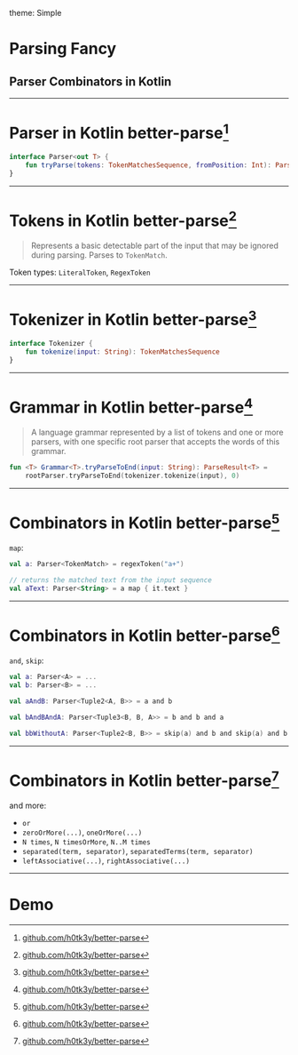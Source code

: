 theme: Simple

# Parsing Fancy

## Parser Combinators in Kotlin

---

# Parser in Kotlin better-parse[^1]

```kotlin
interface Parser<out T> {
    fun tryParse(tokens: TokenMatchesSequence, fromPosition: Int): ParseResult<T>
}
```

[^1]: [github.com/h0tk3y/better-parse](https://github.com/h0tk3y/better-parse/blob/master/src/commonMain/kotlin/com/github/h0tk3y/betterParse/parser/Parser.kt)

---

# Tokens in Kotlin better-parse[^2]

> Represents a basic detectable part of the input that may be ignored during parsing. Parses to `TokenMatch`.

Token types: `LiteralToken`, `RegexToken`

[^2]: [github.com/h0tk3y/better-parse](https://github.com/h0tk3y/better-parse/blob/master/src/commonMain/kotlin/com/github/h0tk3y/betterParse/lexer/Token.kt)

---

# Tokenizer in Kotlin better-parse[^3]

```kotlin
interface Tokenizer {
    fun tokenize(input: String): TokenMatchesSequence
}
```

[^3]: [github.com/h0tk3y/better-parse](https://github.com/h0tk3y/better-parse/blob/master/src/commonMain/kotlin/com/github/h0tk3y/betterParse/lexer/Tokenizer.kt)

---

# Grammar in Kotlin better-parse[^4]

> A language grammar represented by a list of tokens and one or more parsers, with one specific root parser that accepts the words of this grammar.

```kotlin
fun <T> Grammar<T>.tryParseToEnd(input: String): ParseResult<T> =
    rootParser.tryParseToEnd(tokenizer.tokenize(input), 0)
```

[^4]: [github.com/h0tk3y/better-parse](https://github.com/h0tk3y/better-parse/blob/master/src/commonMain/kotlin/com/github/h0tk3y/betterParse/grammar/Grammar.kt)

---

# Combinators in Kotlin better-parse[^5]

`map`:

```kotlin
val a: Parser<TokenMatch> = regexToken("a+")

// returns the matched text from the input sequence
val aText: Parser<String> = a map { it.text }
```

[^5]: [github.com/h0tk3y/better-parse](https://github.com/h0tk3y/better-parse#combinators)

---

# Combinators in Kotlin better-parse[^5]

`and`, `skip`:

```kotlin
val a: Parser<A> = ...
val b: Parser<B> = ...

val aAndB: Parser<Tuple2<A, B>> = a and b

val bAndBAndA: Parser<Tuple3<B, B, A>> = b and b and a

val bbWithoutA: Parser<Tuple2<B, B>> = skip(a) and b and skip(a) and b and skip(a)
```

[^5]: [github.com/h0tk3y/better-parse](https://github.com/h0tk3y/better-parse#combinators)

---

# Combinators in Kotlin better-parse[^5]

and more:

* `or`
* `zeroOrMore(...)`, `oneOrMore(...)`
* `N times`, `N timesOrMore`, `N..M times`
* `separated(term, separator)`, `separatedTerms(term, separator)`
* `leftAssociative(...)`, `rightAssociative(...)`

[^5]: [github.com/h0tk3y/better-parse](https://github.com/h0tk3y/better-parse#combinators)

---

# Demo

